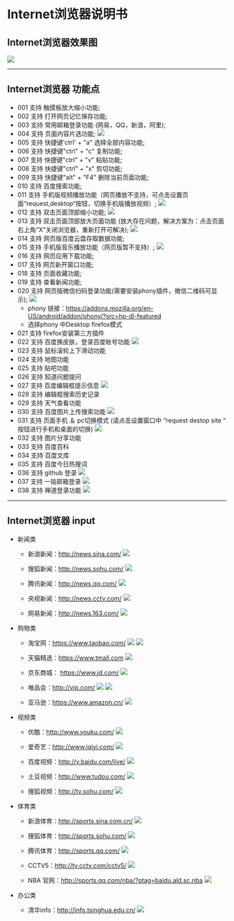 # Internet浏览器说明书

## Internet浏览器效果图
![](../pic/soft/Browser_home.png)   

***
## Internet浏览器 功能点
  - 001 支持 触摸板放大缩小功能;
  - 002 支持 打开网页记忆保存功能;
  - 003 支持 常用邮箱登录功能 (网易，QQ，新浪，阿里);
  - 004 支持 页面内容片选功能;
    ![](../pic/soft/tmp_23353-browser_ctrl_c1080532103.png)
  - 005 支持 快捷键'ctrl' + "a"  选择全部内容功能;
  - 006 支持 快捷键"ctrl" + "c"  复制功能;
  - 007 支持 快捷键"ctrl" + "v"  粘贴功能;
  - 008 支持 快捷键"ctrl" + "x"  剪切功能;
  - 009 支持 快捷键"alt" + "F4"  删除当前页面功能;
  - 010 支持 百度搜索功能;
  - 011 支持 手机版视频播放功能（网页播放不支持，可点击设置页面“request,desktop“按钮，切换手机版播放视频）;
    ![](../pic/soft/tmp_5306-browser_video1321882098.png)
  - 012 支持 双击页面顶部缩小功能;
    ![](../pic/soft/tmp_15694-browser_page_narrow-1696442630.png)
  - 013 支持 双击页面顶部放大页面功能 (放大存在问题，解决方案为：点击页面右上角“X“关闭浏览器，重新打开可解决);
    ![](../pic/soft/tmp_2151-browser_big-837121916.png)
  - 014 支持 网页版百度云盘存取数据功能;
  - 015 支持 手机版音乐播放功能（网页版暂不支持）;
    ![](../pic/soft/tmp_15914-browser_music1321882098.png)
  - 016 支持 网页应用下载功能;
  - 017 支持 网页新开窗口功能;
  - 018 支持 页面收藏功能;
  - 019 支持 查看新闻功能;
  - 020 支持 网页版微信扫码登录功能(需要安装phony插件，微信二维码可显示);
    ![](../pic/soft/tmp_3399-Screenshot_2017-03-07-16-53-57259291853.png)
     - phony 链接：https://addons.mozilla.org/en-US/android/addon/phony/?src=hp-dl-featured
     - 选择phony 中Desktop firefox模式
  - 021 支持 firefox安装第三方插件
  - 022 支持 百度换皮肤，登录百度帐号功能
    ![](../pic/soft/tmp_10669-browser_skin1321882098.png)
  - 023 支持 鼠标滚轮上下滑动功能
  - 024 支持 地图功能
  - 025 支持 贴吧功能
  - 026 支持 知道问题提问
  - 027 支持 百度编辑框提示信息
    ![](../pic/soft/tmp_15694-browsre_search_history11-1068102515.png)
  - 028 支持 编辑框搜索历史记录
  - 029 支持 天气查看功能
  - 030 支持 百度图片上传搜索功能
    ![](../pic/soft/tmp_23353-browser_image-934241301.png)
  - 031 支持 页面手机 ＆ pc切换模式 (请点击设置窗口中 “request destop site “ 按钮进行手机和桌面的切换)
    ![](../pic/soft/tmp_503-browser_phone_pc-837121916.png)
  - 032 支持 图片分享功能
  - 033 支持 百度百科
  - 034 支持 百度文库
  - 035 支持 百度今日热搜词
  - 036 支持 github 登录
    ![](../pic/soft/tmp_15694-browser_github1-352755821.png)
  - 037 支持 一铭邮箱登录
    ![](../pic/soft/tmp_15694-Browser_mail_emindsoft-57095784.png)
  - 038 支持 禅道登录功能
    ![](../pic/soft/tmp_15694-browser_chandao1-994875569.png)   
    
***
## Internet浏览器 input

  - 新闻类
  
     - 新浪新闻：http://news.sina.com/
     ![](../pic/soft/s%E6%96%B0%E6%B5%AAnew.png)   
     
     - 搜狐新闻：http://news.sohu.com/
     ![](../pic/soft/s%E6%90%9C%E7%8B%90%E6%96%B0%E9%97%BB.png)   
     
     - 腾讯新闻：http://news.qq.com/
     ![](../pic/soft/s%E8%85%BE%E8%AE%AF%E6%96%B0%E9%97%BB.png)   
     
     - 央视新闻：http://news.cctv.com/
     ![](../pic/soft/CCTV%E5%AE%98%E7%BD%91.png)   
     
     - 网易新闻：http://news.163.com/
     ![](../pic/soft/%E7%BD%91%E6%98%93%E6%96%B0%E9%97%BB.png)   
     
  - 购物类
     
     - 淘宝网：https://www.taobao.com/
     ![](../pic/soft/%E6%B7%98%E5%AE%9D.png)
     ![](../pic/soft/%E6%B7%98%E5%AE%9D%E6%94%AF%E4%BB%98.png)   
     
     - 天猫精选：https://www.tmall.com
     ![](../pic/soft/%E5%A4%A9%E7%8C%AB.png)   
     
     - 京东商城： https://www.jd.com/
     ![](../pic/soft/s%E4%BA%AC%E4%B8%9C.png)   
     
     - 唯品会：http://vip.com/
     ![](../pic/soft/s%E4%B8%BA%E5%93%81%E4%BC%9A.png)
     ![](../pic/soft/%E4%B8%BA%E5%93%81%E4%BC%9A%E6%B3%A8%E5%86%8C.png)   
     
     - 亚马逊：https://www.amazon.cn/
     ![](../pic/soft/%E4%BA%9A%E9%A9%AC%E9%80%8A.png)   
     
  - 视频类
 
     - 优酷：http://www.youku.com/
     ![]( ../pic/soft/s%E4%BC%98%E9%85%B7.png)   
     
     - 爱奇艺：http://www.iqiyi.com/
     ![](../pic/soft/s%E7%88%B1%E5%A5%87%E8%89%BA.png)   
     
     - 百度视频：http://v.baidu.com/live/
     ![](../pic/soft/s%E7%99%BE%E5%BA%A6%E8%A7%86%E9%A2%91.png)   
     
     - 土豆视频：http://www.tudou.com/
     ![]( ../pic/soft/%E5%9C%9F%E8%B1%86.png)   
     
     - 搜狐视频：http://tv.sohu.com/
     ![](../pic/soft/s%E6%90%9C%E7%8B%90%E8%A7%86%E9%A2%91.png)   
     
  - 体育类

     - 新浪体育：http://sports.sina.com.cn/
     ![](../pic/soft/s%E6%96%B0%E6%B5%AA%E4%BD%93%E8%82%B2.png)   
     
     - 搜狐体育：http://sports.sohu.com/
     ![](../pic/soft/s%E6%90%9C%E7%8B%90%E4%BD%93%E8%82%B2.png)   
     
     - 腾讯体育：http://sports.qq.com/
     ![](../pic/soft/s%E8%85%BE%E8%AE%AF%E4%BD%93%E8%82%B2.png)   
     
     - CCTV5：http://tv.cctv.com/cctv5/
     ![](../pic/soft/cctv5.png)   
     
     - NBA 官网：http://sports.qq.com/nba/?ptag=baidu.ald.sc.nba
     ![](../pic/soft/NBA.png)   
     
  - 办公类

     - 清华info：http://info.tsinghua.edu.cn/
     ![](../pic/soft/%E6%B8%85%E5%8D%8Einfo.png)   
        
